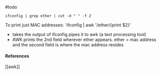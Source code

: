 #todo 

`ifconfig | grep ether | cut -d " " -f 2`

To print just MAC addresses:
`ifconfig | awk '/ether/{print $2}'
* takes the output of ifconfig pipes it to awk (a text processing tool)
* AWK prints the 2nd field wherever ether appears. ether = mac address and the second field is where the mac address resides
#### References
[[awk]]